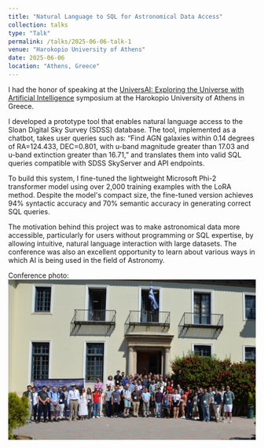 ```yaml
---
title: "Natural Language to SQL for Astronomical Data Access"
collection: talks
type: "Talk"
permalink: /talks/2025-06-06-talk-1
venue: "Harokopio University of Athens"
date: 2025-06-06
location: "Athens, Greece"
---
```


I had the honor of speaking at the [UniversAI: Exploring the Universe with Artificial Intelligence](https://universai2025.hua.gr/) symposium at the Harokopio University of Athens in Greece.

I developed a prototype tool that enables natural language access to the Sloan Digital Sky Survey (SDSS) database. The tool, implemented as a chatbot, takes user queries such as:
“Find AGN galaxies within 0.14 degrees of RA=124.433, DEC=0.801, with u-band magnitude greater than 17.03 and u-band extinction greater than 16.71,”
and translates them into valid SQL queries compatible with SDSS SkyServer and API endpoints.

To build this system, I fine-tuned the lightweight Microsoft Phi-2 transformer model using over 2,000 training examples with the LoRA method. Despite the model's compact size, the fine-tuned version achieves 94% syntactic accuracy and 70% semantic accuracy in generating correct SQL queries.

The motivation behind this project was to make astronomical data more accessible, particularly for users without programming or SQL expertise, by allowing intuitive, natural language interaction with large datasets. The conference was also an excellent opportunity to learn about various ways in which AI is being used in the field of Astronomy.

Conference photo:
![universai-photo](../images/universai.jpg)


